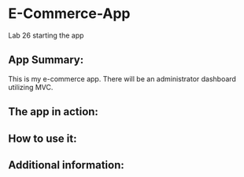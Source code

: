 # E-Commerce-App
Lab 26 starting the app


##   App Summary:
This is my e-commerce app.  There will be an administrator dashboard utilizing MVC.

##  The app in action:

##  How to use it:

##  Additional information:
